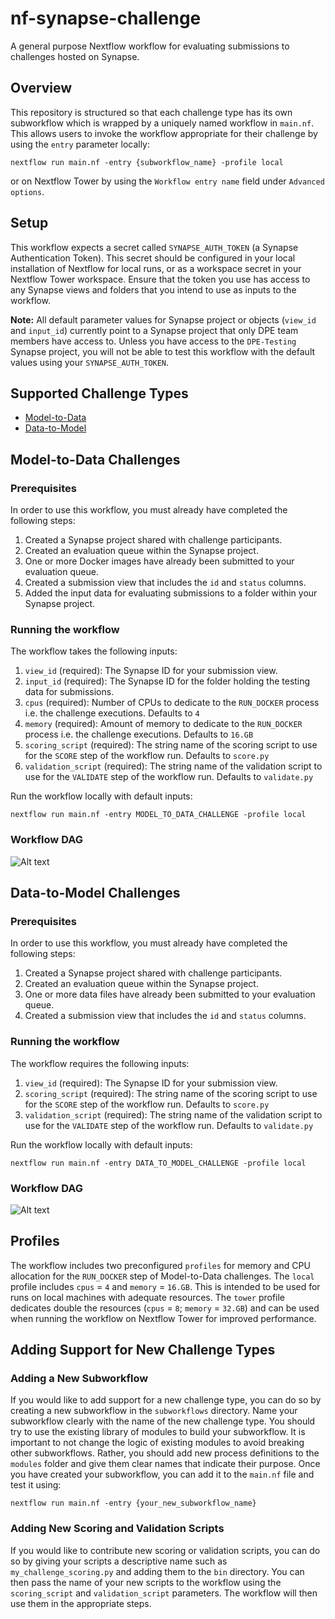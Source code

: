 # nf-synapse-challenge

A general purpose Nextflow workflow for evaluating submissions to challenges hosted on Synapse.

## Overview

This repository is structured so that each challenge type has its own subworkflow which is wrapped by a uniquely named workflow in `main.nf`. This allows users to invoke the workflow appropriate for their challenge by using the `entry` parameter locally:
```
nextflow run main.nf -entry {subworkflow_name} -profile local
```
or on Nextflow Tower by using the `Workflow entry name` field under `Advanced options`.

## Setup

This workflow expects a secret called `SYNAPSE_AUTH_TOKEN` (a Synapse Authentication Token). This secret should be configured in your local installation of Nextflow for local runs, or as a workspace secret in your Nextflow Tower workspace. Ensure that the token you use has access to any Synapse views and folders that you intend to use as inputs to the workflow.

**Note:** All default parameter values for Synapse project or objects (`view_id` and `input_id`) currently point to a Synapse project that only DPE team members have access to. Unless you have access to the `DPE-Testing` Synapse project, you will not be able to test this workflow with the default values using your `SYNAPSE_AUTH_TOKEN`.

## Supported Challenge Types

- [Model-to-Data](#model-to-data-challenges)
- [Data-to-Model](#data-to-model-challenges)

## Model-to-Data Challenges

### Prerequisites

In order to use this workflow, you must already have completed the following steps:

1. Created a Synapse project shared with challenge participants.
2. Created an evaluation queue within the Synapse project.
3. One or more Docker images have already been submitted to your evaluation queue.
4. Created a submission view that includes the `id` and `status` columns.
5. Added the input data for evaluating submissions to a folder within your Synapse project.

### Running the workflow

The workflow takes the following inputs:

1. `view_id` (required): The Synapse ID for your submission view.
2. `input_id` (required): The Synapse ID for the folder holding the testing data for submissions.
3. `cpus` (required): Number of CPUs to dedicate to the `RUN_DOCKER` process i.e. the challenge executions. Defaults to `4`
4. `memory` (required): Amount of memory to dedicate to the `RUN_DOCKER` process i.e. the challenge executions. Defaults to `16.GB`
5. `scoring_script` (required): The string name of the scoring script to use for the `SCORE` step of the workflow run. Defaults to `score.py`
6. `validation_script` (required): The string name of the validation script to use for the `VALIDATE` step of the workflow run. Defaults to `validate.py`

Run the workflow locally with default inputs:
```
nextflow run main.nf -entry MODEL_TO_DATA_CHALLENGE -profile local
```

### Workflow DAG

![Alt text](img/model_to_data_dag.png)

## Data-to-Model Challenges

### Prerequisites

In order to use this workflow, you must already have completed the following steps:

1. Created a Synapse project shared with challenge participants.
2. Created an evaluation queue within the Synapse project.
3. One or more data files have already been submitted to your evaluation queue.
4. Created a submission view that includes the `id` and `status` columns.

### Running the workflow

The workflow requires the following inputs:

1. `view_id` (required): The Synapse ID for your submission view.
2. `scoring_script` (required): The string name of the scoring script to use for the `SCORE` step of the workflow run. Defaults to `score.py`
3. `validation_script` (required): The string name of the validation script to use for the `VALIDATE` step of the workflow run. Defaults to `validate.py`

Run the workflow locally with default inputs:
```
nextflow run main.nf -entry DATA_TO_MODEL_CHALLENGE -profile local
```

### Workflow DAG

![Alt text](img/data_to_model_dag.png)

## Profiles

The workflow includes two preconfigured `profiles` for memory and CPU allocation for the `RUN_DOCKER` step of Model-to-Data challenges. The `local` profile includes `cpus` = `4` and `memory` = `16.GB`. This is intended to be used for runs on local machines with adequate resources. The `tower` profile dedicates double the resources (`cpus` = `8`; `memory` = `32.GB`) and can be used when running the workflow on Nextflow Tower for improved performance.

## Adding Support for New Challenge Types

### Adding a New Subworkflow

If you would like to add support for a new challenge type, you can do so by creating a new subworkflow in the `subworkflows` directory. Name your subworkflow clearly with the name of the new challenge type. You should try to use the existing library of modules to build your subworkflow. It is important to not change the logic of existing modules to avoid breaking other subworkflows. Rather, you should add new process definitions to the `modules` folder and give them clear names that indicate their purpose. Once you have created your subworkflow, you can add it to the `main.nf` file and test it using:
```
nextflow run main.nf -entry {your_new_subworkflow_name}
```

### Adding New Scoring and Validation Scripts

If you would like to contribute new scoring or validation scripts, you can do so by giving your scripts a descriptive name such as `my_challenge_scoring.py` and adding them to the `bin` directory. You can then pass the name of your new scripts to the workflow using the `scoring_script` and `validation_script` parameters. The workflow will then use them in the appropriate steps.
